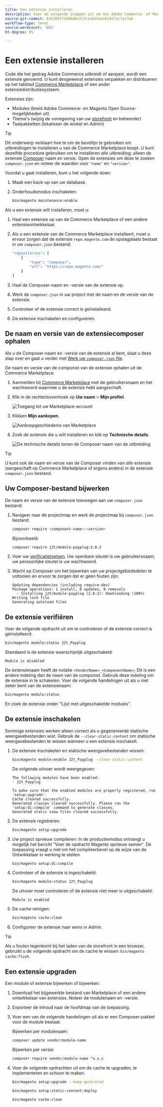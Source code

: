 ```yaml
---
title: Een extensie installeren
description: Voer de volgende stappen uit om een Adobe Commerce- of Magento Open Source-extensie te installeren.
source-git-commit: 61638d373408d9a7c3c3a935eee61927acfac7a6
workflow-type: tm+mt
source-wordcount: '651'
ht-degree: 0%

---
```



# Een extensie installeren

Code die het gedrag Adobe Commerce uitbreidt of aanpast, wordt een extensie genoemd. U kunt desgewenst extensies verpakken en distribueren op het tabblad [Commerce Marketplace](https://marketplace.magento.com) of een ander extensiedistributiesysteem.

Extensies zijn:

- Modules (breid Adobe Commerce- en Magento Open Source-mogelijkheden uit)
- Thema&#39;s (wijzig de vormgeving van uw [storefront](https://glossary.magento.com/storefront) en beheerder)
- Taalpakketten (lokaliseer de winkel en Admin)

>[!TIP]
>
>Dit onderwerp verklaart hoe te om de bevellijn te gebruiken om uitbreidingen te installeren u van de Commerce Marketplace koopt. U kunt dezelfde procedure gebruiken om te installeren _alle_ uitbreiding; alleen de extensie [Composer](https://glossary.magento.com/composer) naam en versie. Open de extensies om deze te zoeken `composer.json` en noteer de waarden voor `"name"` en `"version"`.

Voordat u gaat installeren, kunt u het volgende doen:

1. Maak een back-up van uw database.
1. Onderhoudsmodus inschakelen:

   ```bash
   bin/magento maintenance:enable
   ```

Als u een extensie wilt installeren, moet u:

1. Haal een extensie op van de Commerce Marketplace of een andere extensieontwikkelaar.
1. Als u een extensie van de Commerce Marketplace installeert, moet u ervoor zorgen dat de extensie `repo.magento.com` de opslagplaats bestaat in uw `composer.json` bestand:

   ```bash
   "repositories": [
       {
           "type": "composer",
           "url": "https://repo.magento.com/"
       }
   ]
   ```

1. Haal de Composer-naam en -versie van de extensie op.
1. Werk de `composer.json` in uw project met de naam en de versie van de extensie.
1. Controleer of de extensie correct is geïnstalleerd.
1. De extensie inschakelen en configureren.

## De naam en versie van de extensiecomposer ophalen

Als u de Composer-naam en -versie van de extensie al kent, slaat u deze stap over en gaat u verder met [Werk uw `composer.json` file](#update-your-composer-file).

De naam en versie van de componist van de extensie ophalen uit de Commerce Marketplace:

1. Aanmelden bij [Commerce Marketplace](https://marketplace.magento.com) met de gebruikersnaam en het wachtwoord waarmee u de extensie hebt aangeschaft.

1. Klik in de rechterbovenhoek op **Uw naam** > **Mijn profiel**.

   ![Toegang tot uw Marketplace-account](../../assets/installation/marketplace-my-profile.png)

1. Klikken **Mijn aankopen**.

   ![Aankoopgeschiedenis van Marketplace](../../assets/installation//marketplace-my-purchases.png)

1. Zoek de extensie die u wilt installeren en klik op **Technische details**.

   ![De technische details tonen de Composer naam van de uitbreiding](../../assets/installation/marketplace-extension-technical-details.png)

>[!TIP]
>
>U kunt ook de naam en versie van de Composer vinden van _alle_ extensie (aangeschaft op Commerce Marketplace of ergens anders) in de extensie `composer.json` bestand.

## Uw Composer-bestand bijwerken

De naam en versie van de extensie toevoegen aan uw `composer.json` bestand:

1. Navigeer naar de projectmap en werk de projectmap bij `composer.json` bestand.

   ```bash
   composer require <component-name>:<version>
   ```

   Bijvoorbeeld:

   ```bash
   composer require j2t/module-payplug:2.0.2
   ```

1. Voer uw [verificatietoetsen](../prerequisites/authentication-keys.md). Uw openbare sleutel is uw gebruikersnaam; uw persoonlijke sleutel is uw wachtwoord.

1. Wacht op Composer om het bijwerken van uw projectgebiedsdelen te voltooien en ervoor te zorgen dat er geen fouten zijn:

   ```terminal
   Updating dependencies (including require-dev)
   Package operations: 1 install, 0 updates, 0 removals
     - Installing j2t/module-payplug (2.0.2): Downloading (100%)
   Writing lock file
   Generating autoload files
   ```

## De extensie verifiëren

Voer de volgende opdracht uit om te controleren of de extensie correct is geïnstalleerd:

```bash
bin/magento module:status J2t_Payplug
```

Standaard is de extensie waarschijnlijk uitgeschakeld:

```terminal
Module is disabled
```

De extensienaam heeft de notatie `<VendorName>_<ComponentName>`; Dit is een andere indeling dan de naam van de componist. Gebruik deze indeling om de extensie in te schakelen. Voer de volgende handelingen uit als u niet zeker bent van de extensienaam:

```bash
bin/magento module:status
```

En zoek de extensie onder &quot;Lijst met uitgeschakelde modules&quot;.

## De extensie inschakelen

Sommige extensies werken alleen correct als u gegenereerde statische weergavebestanden wist. Gebruik de `--clear-static-content` om statische weergavebestanden te wissen wanneer u een extensie inschakelt.

1. De extensie inschakelen en statische weergavebestanden wissen:

   ```bash
   bin/magento module:enable J2t_Payplug --clear-static-content
   ```

   De volgende uitvoer wordt weergegeven:

   ```terminal
   The following modules have been enabled:
   - J2t_Payplug
   
   To make sure that the enabled modules are properly registered, run 'setup:upgrade'.
   Cache cleared successfully.
   Generated classes cleared successfully. Please run the 'setup:di:compile' command to generate classes.
   Generated static view files cleared successfully.
   ```

1. De extensie registreren:

   ```bash
   bin/magento setup:upgrade
   ```

1. Uw project opnieuw compileren: In de productiemodus ontvangt u mogelijk het bericht &quot;Voer de opdracht Magento opnieuw samen&quot;. De toepassing vraagt u niet om het compileerbevel op de wijze van de Ontwikkelaar in werking te stellen.

   ```bash
   bin/magento setup:di:compile
   ```

1. Controleer of de extensie is ingeschakeld:

   ```bash
   bin/magento module:status J2t_Payplug
   ```

   De uitvoer moet controleren of de extensie niet meer is uitgeschakeld:

   ```terminal
   Module is enabled
   ```

1. De cache reinigen:

   ```bash
   bin/magento cache:clean
   ```

1. Configureer de extensie naar wens in Admin.

>[!TIP]
>
>Als u fouten tegenkomt bij het laden van de storefront in een browser, gebruikt u de volgende opdracht om de cache te wissen: `bin/magento cache:flush`.

## Een extensie upgraden

Een module of extensie bijwerken of bijwerken:

1. Download het bijgewerkte bestand van Marketplace of een andere ontwikkelaar van extensies. Noteer de modulenaam en -versie.

1. Exporteer de inhoud naar de hoofdmap van de toepassing.

1. Voer een van de volgende handelingen uit als er een Composer-pakket voor de module bestaat.

   Bijwerken per modulenaam:

   ```bash
   composer update vendor/module-name
   ```

   Bijwerken per versie:

   ```bash
   composer require vendor/module-name ^x.x.x
   ```

1. Voer de volgende opdrachten uit om de cache te upgraden, te implementeren en schoon te maken.

   ```bash
   bin/magento setup:upgrade --keep-generated
   ```

   ```bash
   bin/magento setup:static-content:deploy
   ```

   ```bash
   bin/magento cache:clean
   ```
